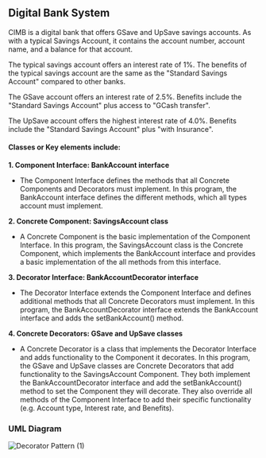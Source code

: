 ## Digital Bank System
CIMB is a digital bank that offers GSave and UpSave savings accounts. As with a typical Savings Account, it contains the account number, account name, and a balance for that account.

The typical savings account offers an interest rate of 1%.
The benefits of the typical savings account are the same as the "Standard Savings Account" compared to other banks.

The GSave account offers an interest rate of 2.5%.
Benefits include the "Standard Savings Account" plus access to "GCash transfer".

The UpSave account offers the highest interest rate of 4.0%.
Benefits include the "Standard Savings Account" plus "with Insurance".


#### **Classes or Key elements include:**
**1. Component Interface: BankAccount interface**
- The Component Interface defines the methods that all Concrete Components and Decorators must implement. In this program, the BankAccount interface defines the different methods, which all types account must implement.

**2. Concrete Component: SavingsAccount class**
- A Concrete Component is the basic implementation of the Component Interface. In this program, the SavingsAccount class is the Concrete Component, which implements the BankAccount interface and provides a basic implementation of the all methods from this interface.

**3. Decorator Interface: BankAccountDecorator interface**
- The Decorator Interface extends the Component Interface and defines additional methods that all Concrete Decorators must implement. In this program, the BankAccountDecorator interface extends the BankAccount interface and adds the setBankAccount() method.

**4. Concrete Decorators: GSave and UpSave classes**
- A Concrete Decorator is a class that implements the Decorator Interface and adds functionality to the Component it decorates. In this program, the GSave and UpSave classes are Concrete Decorators that add functionality to the SavingsAccount Component. They both implement the BankAccountDecorator interface and add the setBankAccount() method to set the Component they will decorate. They also override all methods of the Component Interface to add their specific functionality (e.g. Account type, Interest rate, and Benefits).



### UML Diagram
![Decorator Pattern (1)](https://github.com/ClarkBelen/decoratorPattern/assets/142368338/2b44ce1d-99fb-4a79-9e8e-291f1ccb93e2)

